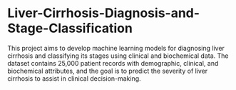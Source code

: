 # Liver-Cirrhosis-Diagnosis-and-Stage-Classification
This project aims to develop machine learning models for diagnosing liver cirrhosis and classifying its stages using clinical and biochemical data. The dataset contains 25,000 patient records with demographic, clinical, and biochemical attributes, and the goal is to predict the severity of liver cirrhosis to assist in clinical decision-making.
